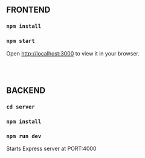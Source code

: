 ## FRONTEND
### `npm install`
### `npm start`
Open [http://localhost:3000](http://localhost:3000) to view it in your browser.

<br><br>

## BACKEND
### `cd server`
### `npm install`
### `npm run dev`

Starts Express server at PORT:4000

